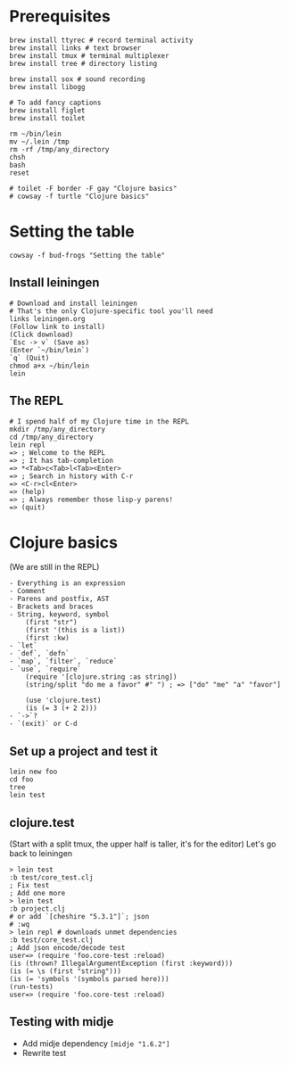 # Prerequisites

    brew install ttyrec # record terminal activity
    brew install links # text browser
    brew install tmux # terminal multiplexer
    brew install tree # directory listing

    brew install sox # sound recording
    brew install libogg

    # To add fancy captions
    brew install figlet
    brew install toilet

    rm ~/bin/lein
    mv ~/.lein /tmp
    rm -rf /tmp/any_directory
    chsh
    bash
    reset

    # toilet -F border -F gay "Clojure basics"
    # cowsay -f turtle "Clojure basics"

# Setting the table

    cowsay -f bud-frogs "Setting the table"

## Install leiningen

    # Download and install leiningen
    # That's the only Clojure-specific tool you'll need
    links leiningen.org
    (Follow link to install)
    (Click download)
    `Esc -> v` (Save as)
    (Enter `~/bin/lein`)
    `q` (Quit)
    chmod a+x ~/bin/lein
    lein

## The REPL

    # I spend half of my Clojure time in the REPL
    mkdir /tmp/any_directory
    cd /tmp/any_directory
    lein repl
    => ; Welcome to the REPL
    => ; It has tab-completion
    => *<Tab>c<Tab>l<Tab><Enter>
    => ; Search in history with C-r
    => <C-r>cl<Enter>
    => (help)
    => ; Always remember those lisp-y parens!
    => (quit)

# Clojure basics

(We are still in the REPL)
    
    - Everything is an expression
    - Comment
    - Parens and postfix, AST
    - Brackets and braces
    - String, keyword, symbol
        (first "str")
        (first '(this is a list))
        (first :kw)
    - `let`
    - `def`, `defn`
    - `map`, `filter`, `reduce`
    - `use`, `require`
        (require '[clojure.string :as string])
        (string/split "do me a favor" #" ") ; => ["do" "me" "a" "favor"]

        (use 'clojure.test)
        (is (= 3 (+ 2 2)))
    - `->`?
    - `(exit)` or C-d

## Set up a project and test it

    lein new foo
    cd foo
    tree
    lein test

## clojure.test
(Start with a split tmux, the upper half is taller, it's for the editor)
Let's go back to leiningen

    > lein test
    :b test/core_test.clj
    ; Fix test
    ; Add one more
    > lein test
    :b project.clj
    # or add `[cheshire "5.3.1"]`; json
    # :wq
    > lein repl # downloads unmet dependencies
    :b test/core_test.clj
    ; Add json encode/decode test
    user=> (require 'foo.core-test :reload)
    (is (thrown? IllegalArgumentException (first :keyword))) 
    (is (= \s (first "string")))
    (is (= 'symbols '(symbols parsed here)))
    (run-tests)
    user=> (require 'foo.core-test :reload)

    
## Testing with midje

  - Add midje dependency `[midje "1.6.2"]`
  - Rewrite test
